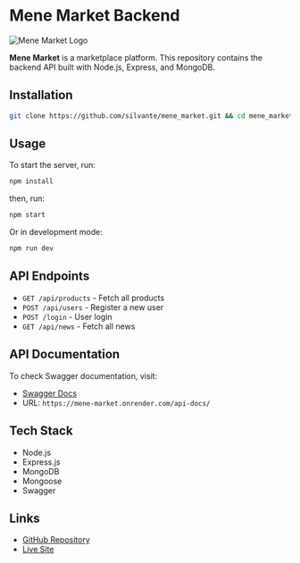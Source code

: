 # Mene Market Backend

![Mene Market Logo](https://menemarket.netlify.app/assets/logo-CI3fWWPe.svg)

**Mene Market** is a marketplace platform. This repository contains the backend API built with Node.js, Express, and MongoDB.

## Installation
```sh
git clone https://github.com/silvante/mene_market.git && cd mene_market && npm install
```

## Usage
To start the server, run:
```sh
npm install
```
then, run:
```sh
npm start
```
Or in development mode:
```sh
npm run dev
```

## API Endpoints
- `GET /api/products` - Fetch all products
- `POST /api/users` - Register a new user
- `POST /login` - User login
- `GET /api/news` - Fetch all news

## API Documentation
To check Swagger documentation, visit:
- [Swagger Docs](https://mene-market.onrender.com/api-docs/)
- URL: `https://mene-market.onrender.com/api-docs/`

## Tech Stack
- Node.js
- Express.js
- MongoDB
- Mongoose
- Swagger

## Links
- [GitHub Repository](https://github.com/silvante/mene_market)
- [Live Site](https://menemarket.netlify.app)

